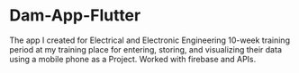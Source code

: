 # Dam-App-Flutter
 The app I created for Electrical and Electronic Engineering 10-week training period at my training place for entering, storing, and visualizing their data using a mobile phone as a Project. Worked with firebase and APIs.
